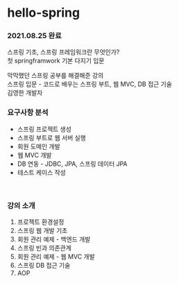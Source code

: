 # hello-spring
### 2021.08.25 완료
스프링 기초, 스프링 프레임워크란 무엇인가?<br/>
첫 springframwork 기본 다지기 입문<br/>

막막했던 스프링 공부를 해결해준 강의<br/>
스프링 입문 - 코드로 배우는 스프링 부트, 웹 MVC, DB 접근 기술<br/>
김영한 개발자<br/>


### 요구사항 분석
* 스프링 프로젝트 생성
* 스프링 부트로 웹 서버 실행
* 회원 도메인 개발
* 웹 MVC 개발
* DB 연동 - JDBC, JPA, 스프링 데이터 JPA
* 테스트 케이스 작성

<br/>

### 강의 소개
1. 프로젝트 환경설정
2. 스프링 웹 개발 기초
3. 회원 관리 예제 - 백엔드 개발
4. 스프링 빈과 의존관계
5. 회원 관리 예제 - 웹 MVC 개발
6. 스프링 DB 접근 기술
7. AOP

